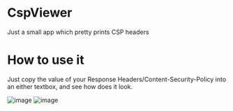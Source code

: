 # CspViewer
Just a small app which pretty prints CSP headers  


# How to use it
Just copy the value of your Response Headers/Content-Security-Policy into an either textbox, and see how does it look.

![image](https://user-images.githubusercontent.com/6057704/161784826-6c0a1e24-d05b-4055-86a3-347472bdf305.png)
![image](https://user-images.githubusercontent.com/6057704/161785118-d0cb564f-1a4e-4dea-a6a6-9506a91fecdc.png)

